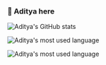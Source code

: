### :wave: Aditya here


![Aditya's GitHub stats](https://github-readme-stats.vercel.app/api?username=noobmaster-00&theme=dark&show_icons=true)

![Aditya's most used language](https://github-readme-streak-stats.herokuapp.com/?user=noobmaster-00&theme=dark)

![Aditya's most used language](https://github-readme-stats.vercel.app/api/top-langs?username=noobmaster-00&theme=dark&show_icons=true&locale=en&layout=compact)
